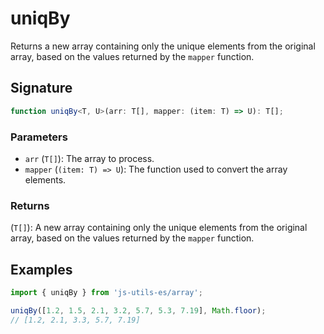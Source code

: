 # uniqBy

Returns a new array containing only the unique elements from the original array, based on the values returned by the `mapper` function.

## Signature

```typescript
function uniqBy<T, U>(arr: T[], mapper: (item: T) => U): T[];
```

### Parameters

- `arr` (`T[]`): The array to process.
- `mapper` (`(item: T) => U`): The function used to convert the array elements.

### Returns

(`T[]`): A new array containing only the unique elements from the original array, based on the values returned by the `mapper` function.

## Examples

```typescript twoslash
import { uniqBy } from 'js-utils-es/array';

uniqBy([1.2, 1.5, 2.1, 3.2, 5.7, 5.3, 7.19], Math.floor);
// [1.2, 2.1, 3.3, 5.7, 7.19]
```
